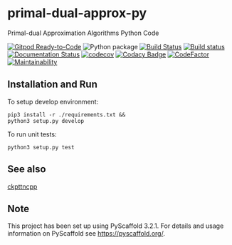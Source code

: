 primal-dual-approx-py
======================

Primal-dual Approximation Algorithms Python Code

[![Gitpod Ready-to-Code](https://img.shields.io/badge/Gitpod-Ready--to--Code-blue?logo=gitpod)](https://gitpod.io/#https://github.com/luk036/primal-dual-approx-py)
![Python package](https://github.com/luk036/primal-dual-approx-py/workflows/Python%20package/badge.svg)
[![Build Status](https://travis-ci.com/luk036/primal-dual-approx-py.svg?branch=main)](https://travis-ci.com/luk036/primal-dual-approx-py)
[![Build status](https://ci.appveyor.com/api/projects/status/5n0w9i8xsx2p5px7?svg=true)](https://ci.appveyor.com/project/luk036/primal-dual-approx-py)
[![Documentation Status](https://readthedocs.org/projects/primal-dual-approx-py/badge/?version=latest)](https://primal-dual-approx-py.readthedocs.io/en/latest/?badge=latest)
[![codecov](https://codecov.io/gh/luk036/primal-dual-approx-py/branch/main/graph/badge.svg?token=2RACXYWU6K)](https://codecov.io/gh/luk036/primal-dual-approx-py)
[![Codacy Badge](https://api.codacy.com/project/badge/Grade/1c8b47586d12409e95c7c143b1fec7e8)](https://app.codacy.com/app/luk036/primal-dual-approx-py?utm_source=github.com&utm_medium=referral&utm_content=luk036/primal-dual-approx-py&utm_campaign=Badge_Grade_Dashboard)
[![CodeFactor](https://www.codefactor.io/repository/github/luk036/primal-dual-approx-py/badge)](https://www.codefactor.io/repository/github/luk036/primal-dual-approx-py)
[![Maintainability](https://api.codeclimate.com/v1/badges/2551a7289b83520b6cac/maintainability)](https://codeclimate.com/github/luk036/primal-dual-approx-py/maintainability)

Installation and Run
--------------------

To setup develop environment:

    pip3 install -r ./requirements.txt &&
    python3 setup.py develop

To run unit tests:

    python3 setup.py test

See also
--------

[ckpttncpp](https://github.com/luk036/ckpttncpp)

Note
----

This project has been set up using PyScaffold 3.2.1. For details and usage
information on PyScaffold see <https://pyscaffold.org/>.
